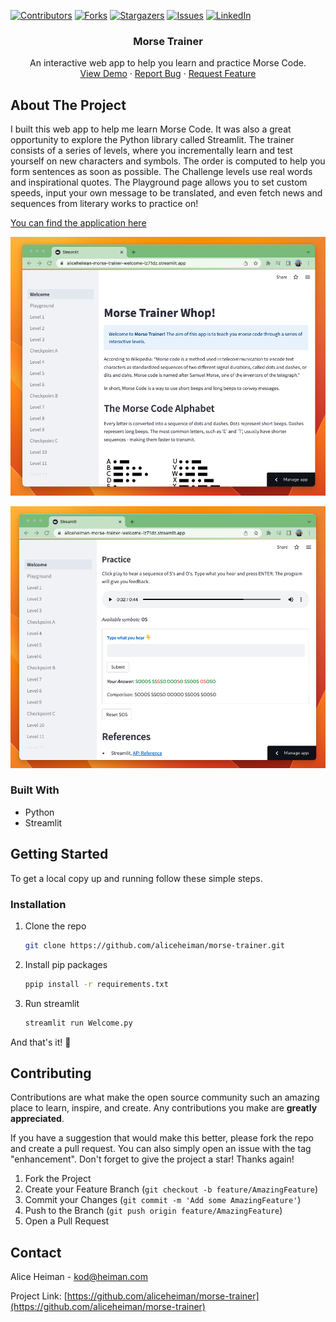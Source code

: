 <!-- PROJECT SHIELDS -->
[![Contributors][contributors-shield]][contributors-url]
[![Forks][forks-shield]][forks-url]
[![Stargazers][stars-shield]][stars-url]
[![Issues][issues-shield]][issues-url]
[![LinkedIn][linkedin-shield]][linkedin-url]

<div align="center">

<h3 align="center">Morse Trainer</h3>

  <p align="center">
    An interactive web app to help you learn and practice Morse Code.
    <br />
    <a href="https://aliceheiman-morse-trainer-welcome-lz71dz.streamlit.app/">View Demo</a>
    ·
    <a href="https://github.com/aliceheiman/morse-trainer/issues">Report Bug</a>
    ·
    <a href="https://github.com/aliceheiman/morse-trainer/issues">Request Feature</a>
  </p>
</div>

<!-- ABOUT THE PROJECT -->
## About The Project

I built this web app to help me learn Morse Code. It was also a great opportunity to explore the Python library called Streamlit. The trainer consists of a series of levels, where you incrementally learn and test yourself on new characters and symbols. The order is computed to help you form sentences as soon as possible. The Challenge levels use real words and inspirational quotes. The Playground page allows you to set custom speeds, input your own message to be translated, and even fetch news and sequences from literary works to practice on!

[You can find the application here](https://aliceheiman-morse-trainer-welcome-lz71dz.streamlit.app/)

![Morse Trainer Front Page](https://github.com/aliceheiman/morse-trainer/blob/main/assets/front-page.png)

![Morse Trainer Practice Page](https://github.com/aliceheiman/morse-trainer/blob/main/assets/practice.png)

### Built With

* Python
* Streamlit

<!-- GETTING STARTED -->
## Getting Started

To get a local copy up and running follow these simple steps.

### Installation

1. Clone the repo
   ```sh
   git clone https://github.com/aliceheiman/morse-trainer.git
   ```
2. Install pip packages
   ```sh
   ppip install -r requirements.txt
   ```
3. Run streamlit
   ```sh
   streamlit run Welcome.py
   
And that's it! 👏

<!-- CONTRIBUTING -->
## Contributing

Contributions are what make the open source community such an amazing place to learn, inspire, and create. Any contributions you make are **greatly appreciated**.

If you have a suggestion that would make this better, please fork the repo and create a pull request. You can also simply open an issue with the tag "enhancement".
Don't forget to give the project a star! Thanks again!

1. Fork the Project
2. Create your Feature Branch (`git checkout -b feature/AmazingFeature`)
3. Commit your Changes (`git commit -m 'Add some AmazingFeature'`)
4. Push to the Branch (`git push origin feature/AmazingFeature`)
5. Open a Pull Request


<!-- CONTACT -->
## Contact

Alice Heiman - kod@heiman.com

Project Link: [https://github.com/aliceheiman/morse-trainer](https://github.com/aliceheiman/morse-trainer)

<!-- MARKDOWN LINKS & IMAGES -->
<!-- https://www.markdownguide.org/basic-syntax/#reference-style-links -->
[contributors-shield]: https://img.shields.io/github/contributors/aliceheiman/morse-trainer.svg?style=for-the-badge
[contributors-url]: https://github.com/aliceheiman/morse-trainer/graphs/contributors
[forks-shield]: https://img.shields.io/github/forks/aliceheiman/morse-trainer.svg?style=for-the-badge
[forks-url]: https://github.com/aliceheiman/morse-trainer/network/members
[stars-shield]: https://img.shields.io/github/stars/aliceheiman/morse-trainer.svg?style=for-the-badge
[stars-url]: https://github.com/aliceheiman/morse-trainer/stargazers
[issues-shield]: https://img.shields.io/github/issues/aliceheiman/morse-trainer.svg?style=for-the-badge
[issues-url]: https://github.com/aliceheiman/morse-trainer/issues
[linkedin-shield]: https://img.shields.io/badge/-LinkedIn-black.svg?style=for-the-badge&logo=linkedin&colorB=555
[linkedin-url]: https://www.linkedin.com/in/alice-heiman-311105213/
[font-image]: assets/front-page.png
[practice-image]: assets/practice.png
